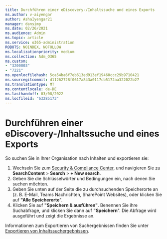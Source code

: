 ```yaml
---
title: Durchführen einer eDiscovery-/Inhaltssuche und eines Exports
ms.author: v-aiyengar
author: AshaIyengar21
manager: dansimp
ms.date: 02/26/2021
ms.audience: Admin
ms.topic: article
ms.service: o365-administration
ROBOTS: NOINDEX, NOFOLLOW
ms.localizationpriority: medium
ms.collection: Adm_O365
ms.custom:
- "3200003"
- "7221"
ms.openlocfilehash: 5ca54ba6f7eb613ed913ef19460ccc29b9710421
ms.sourcegitcommit: d11262728f0617a843a0117cb5172aa322022b27
ms.translationtype: MT
ms.contentlocale: de-DE
ms.lasthandoff: 03/08/2022
ms.locfileid: "63285173"
---
```

# <a name="perform-an-ediscoverycontent-search-and-export"></a>Durchführen einer eDiscovery-/Inhaltssuche und eines Exports

So suchen Sie in Ihrer Organisation nach Inhalten und exportieren sie:

1. Wechseln Sie zum [Security & Compliance Center](https://go.microsoft.com/fwlink/?linkid=2086958), und navigieren Sie zu **SearchContent** >  **Search** > **+ New search**.
1. Geben Sie die Schlüsselwörter und Bedingungen ein, nach denen Sie suchen möchten.
1. Geben Sie unten auf der Seite die zu durchsuchenden Speicherorte an (z. B. E-Mail, Teams Nachrichten, SharePoint Websites), oder klicken Sie auf **"Alle Speicherorte**".
1. Klicken Sie auf **"Speichern & ausführen"**. Benennen Sie ihre Suchabfrage, und klicken Sie dann auf **"Speichern**". Die Abfrage wird ausgeführt und zeigt die Ergebnisse an.

Informationen zum Exportieren von Suchergebnissen finden Sie unter [Exportieren von Inhaltssuchergebnissen](https://go.microsoft.com/fwlink/?linkid=2102118).


